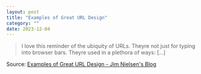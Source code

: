```yaml
---
layout: post
title: "Examples of Great URL Design"
category: ""
date: 2023-12-04
---
```


>I love this reminder of the ubiquity of URLs. Theyre not just for typing into browser bars. Theyre used in a plethora of ways: [...]

Source: [Examples of Great URL Design - Jim Nielsen's Blog](https://blog.jim-nielsen.com/2023/examples-of-great-urls/)
